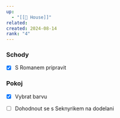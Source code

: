 ```yaml
---
up:
  - "[[🏡 House]]"
related: 
created: 2024-08-14
rank: "4"
---
```

### Schody
- [x] S Romanem pripravit

### Pokoj
- [x] Vybrat barvu
- [ ] Dohodnout se s Seknyrikem na dodelani


